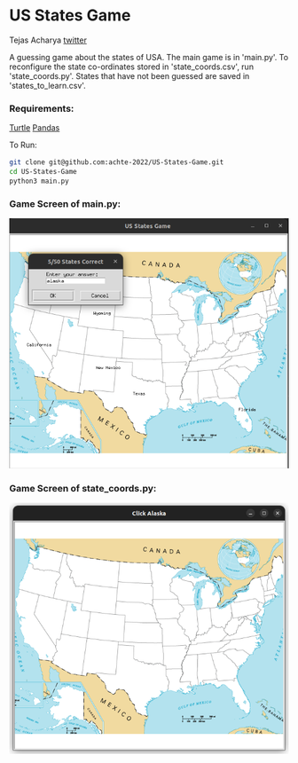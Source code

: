 # US States Game

Tejas Acharya [twitter]()

A guessing game about the states of USA. The main game is in 'main.py'. To reconfigure the state co-ordinates stored in 'state_coords.csv', run 'state_coords.py'. States that have not been guessed are saved in 'states_to_learn.csv'.

### Requirements:

[Turtle]()
[Pandas]()

To Run:

```sh
git clone git@github.com:achte-2022/US-States-Game.git
cd US-States-Game
python3 main.py
```

### Game Screen of main.py:

![](images/main.png)

### Game Screen of state_coords.py:

![](images/coords.png)
